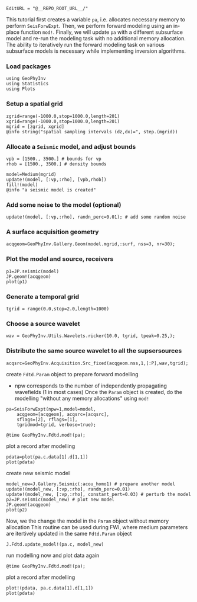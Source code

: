 ```@meta
EditURL = "@__REPO_ROOT_URL__/"
```

This tutorial first creates a variable `pa`, i.e. allocates
necessary memory to perform `SeisForwExpt`.
Then, we perform forward modeling using an in-place
function `mod!`. Finally, we will update `pa` with a different
subsurface model and re-run the modeling task with no additional memory
allocation.
The ability to iteratively run the forward modeling task on
various subsurface models is necessary while implementing inversion
algorithms.

### Load packages

```@example reuse_expt
using GeoPhyInv
using Statistics
using Plots
```

### Setup a spatial grid

```@example reuse_expt
zgrid=range(-1000.0,stop=1000.0,length=201)
xgrid=range(-1000.0,stop=1000.0,length=201)
mgrid = [zgrid, xgrid]
@info string("spatial sampling intervals (dz,dx)=", step.(mgrid))
```

### Allocate a `Seismic` model, and adjust bounds

```@example reuse_expt
vpb = [1500., 3500.] # bounds for vp
rhob = [1500., 3500.] # density bounds

model=Medium(mgrid)
update!(model, [:vp,:rho], [vpb,rhob])
fill!(model)
@info "a seismic model is created"
```

### Add some noise to the model (optional)

```@example reuse_expt
update!(model, [:vp,:rho], randn_perc=0.01); # add some random noise
```

### A surface acquisition geometry

```@example reuse_expt
acqgeom=GeoPhyInv.Gallery.Geom(model.mgrid,:surf, nss=3, nr=30);
```

### Plot the model and source, receivers

```@example reuse_expt
p1=JP.seismic(model)
JP.geom!(acqgeom)
plot(p1)
```

### Generate a temporal grid

```@example reuse_expt
tgrid = range(0.0,stop=2.0,length=1000)
```

### Choose a source wavelet

```@example reuse_expt
wav = GeoPhyInv.Utils.Wavelets.ricker(10.0, tgrid, tpeak=0.25,);
```

### Distribute the same source wavelet to all the supsersources

```@example reuse_expt
acqsrc=GeoPhyInv.Acquisition.Src_fixed(acqgeom.nss,1,[:P],wav,tgrid);
```

create `Fdtd.Param` object to prepare forward modelling
* npw corresponds to the number of independently propagating wavefields (1 in most cases)
Once the `Param` object is created, do the modelling "without any memory allocations" using `mod!`

```@example reuse_expt
pa=SeisForwExpt(npw=1,model=model,
	acqgeom=[acqgeom], acqsrc=[acqsrc],
	sflags=[2], rflags=[1],
	tgridmod=tgrid, verbose=true);

@time GeoPhyInv.Fdtd.mod!(pa);
```

plot a record after modelling

```@example reuse_expt
pdata=plot(pa.c.data[1].d[1,1])
plot(pdata)
```

create new seismic model

```@example reuse_expt
model_new=J.Gallery.Seismic(:acou_homo1) # prepare another model
update!(model_new, [:vp,:rho], randn_perc=0.01)
update!(model_new, [:vp,:rho], constant_pert=0.03) # perturb the model
p2=JP.seismic(model_new) # plot new model
JP.geom!(acqgeom)
plot(p2)
```

Now, we the change the model in the `Param` object without memory allocation
This routine can be used during FWI,
where medium parameters are itertively updated in the same `Fdtd.Param` object

```@example reuse_expt
J.Fdtd.update_model!(pa.c, model_new)
```

run modelling now and plot data again

```@example reuse_expt
@time GeoPhyInv.Fdtd.mod!(pa);
```

plot a record after modelling

```@example reuse_expt
plot!(pdata, pa.c.data[1].d[1,1])
plot(pdata)
```

